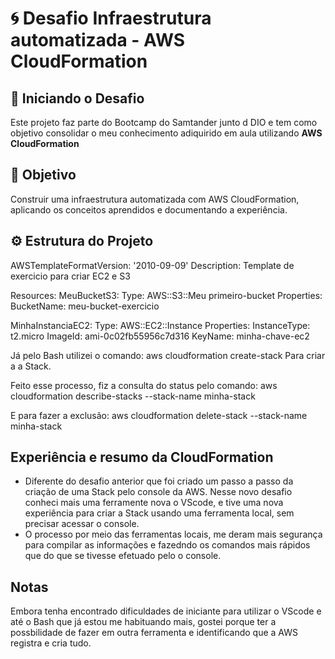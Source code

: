 # 🌀 Desafio Infraestrutura automatizada - AWS CloudFormation

## 📘 Iniciando o Desafio

Este projeto faz parte do Bootcamp do Samtander junto d DIO e tem como objetivo consolidar o meu conhecimento adiquirido em aula utilizando **AWS CloudFormation**

## 🎯 Objetivo

Construir uma infraestrutura automatizada  com AWS CloudFormation, aplicando os conceitos aprendidos e documentando a experiência.  

## ⚙️ Estrutura do Projeto

AWSTemplateFormatVersion: '2010-09-09'
Description: Template de exercicio para criar EC2 e S3

Resources:
  MeuBucketS3:
    Type: AWS::S3::Meu primeiro-bucket
    Properties:
      BucketName: meu-bucket-exercicio

  MinhaInstanciaEC2:
    Type: AWS::EC2::Instance
    Properties:
      InstanceType: t2.micro
      ImageId: ami-0c02fb55956c7d316 
      KeyName: minha-chave-ec2      

Já pelo Bash utilizei o comando:
aws cloudformation create-stack
Para criar a a Stack.

Feito esse processo, fiz a consulta do status pelo comando: aws cloudformation describe-stacks --stack-name minha-stack

E para fazer a exclusão: aws cloudformation delete-stack --stack-name minha-stack

## Experiência e resumo da CloudFormation

- Diferente do desafio anterior que foi criado um passo a passo da criação de uma Stack pelo console da AWS.
Nesse novo desafio conheci mais uma ferramente nova o VScode, e tive uma nova experiência para criar a Stack usando uma ferramenta local, sem precisar acessar o console.
- O processo por meio das ferramentas locais, me deram mais segurança para compilar as informações e fazedndo os comandos mais rápidos que do que se tivesse efetuado pelo o console. 

## Notas

Embora tenha encontrado dificuldades de iniciante para utilizar o VScode e até o Bash que já estou me habituando mais, gostei porque ter a possbilidade de fazer em outra ferramenta e identificando que a AWS registra e cria tudo. 
